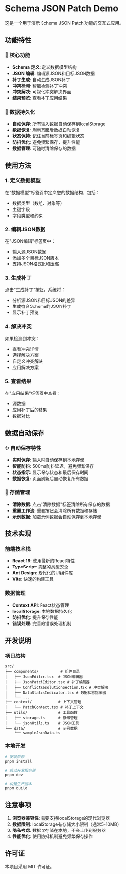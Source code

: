 # Schema JSON Patch Demo

这是一个用于演示 Schema JSON Patch 功能的交互式应用。

## 功能特性

### 🚀 核心功能
- **Schema 定义**: 定义数据模型结构
- **JSON 编辑**: 编辑源JSON和目标JSON数据
- **补丁生成**: 自动生成JSON补丁
- **冲突检测**: 智能检测补丁冲突
- **冲突解决**: 可视化冲突解决界面
- **结果预览**: 查看补丁应用结果

### 💾 数据持久化
- **自动保存**: 所有输入数据自动保存到localStorage
- **数据恢复**: 刷新页面后数据自动恢复
- **状态保持**: 记住当前标签页和编辑状态
- **防抖优化**: 避免频繁保存，提升性能
- **数据管理**: 可随时清除保存的数据

## 使用方法

### 1. 定义数据模型
在"数据模型"标签页中定义您的数据结构，包括：
- 数据类型（数组、对象等）
- 主键字段
- 字段类型和约束

### 2. 编辑JSON数据
在"JSON编辑"标签页中：
- 输入源JSON数据
- 添加多个目标JSON版本
- 支持JSON格式化和压缩

### 3. 生成补丁
点击"生成补丁"按钮，系统将：
- 分析源JSON和目标JSON的差异
- 生成符合Schema的JSON补丁
- 显示补丁预览

### 4. 解决冲突
如果检测到冲突：
- 查看冲突详情
- 选择解决方案
- 自定义冲突解决
- 应用解决方案

### 5. 查看结果
在"应用结果"标签页中查看：
- 源数据
- 应用补丁后的结果
- 数据对比

## 数据自动保存

### ✨ 自动保存特性
- **实时保存**: 输入时自动保存到本地存储
- **智能防抖**: 500ms防抖延迟，避免频繁保存
- **状态指示**: 显示保存状态和最后保存时间
- **数据恢复**: 页面刷新后自动恢复所有数据

### 🔧 存储管理
- **清除数据**: 点击"清除数据"标签清除所有保存的数据
- **重置工作流**: 重置按钮会清除所有数据和存储
- **示例数据**: 加载示例数据会自动保存到本地存储

## 技术实现

### 前端技术栈
- **React 19**: 使用最新的React特性
- **TypeScript**: 完整的类型安全
- **Ant Design**: 现代化的UI组件库
- **Vite**: 快速的构建工具

### 数据管理
- **Context API**: React状态管理
- **localStorage**: 本地数据持久化
- **防抖优化**: 提升保存性能
- **错误处理**: 完善的错误处理机制

## 开发说明

### 项目结构
```
src/
├── components/          # 组件目录
│   ├── JsonEditor.tsx  # JSON编辑器
│   ├── JsonPatchEditor.tsx # 补丁编辑器
│   ├── ConflictResolutionSection.tsx # 冲突解决
│   ├── DataStatusIndicator.tsx # 数据状态指示器
│   └── ...
├── context/            # 上下文管理
│   └── PatchContext.tsx # 补丁上下文
├── utils/              # 工具函数
│   ├── storage.ts      # 存储管理
│   └── jsonUtils.ts    # JSON工具
└── data/               # 示例数据
    └── sampleJsonData.ts
```

### 本地开发
```bash
# 安装依赖
pnpm install

# 启动开发服务器
pnpm dev

# 构建生产版本
pnpm build
```

## 注意事项

1. **浏览器兼容性**: 需要支持localStorage的现代浏览器
2. **数据限制**: localStorage有存储大小限制（通常5-10MB）
3. **隐私考虑**: 数据仅存储在本地，不会上传到服务器
4. **性能优化**: 使用防抖机制避免频繁保存操作

## 许可证

本项目采用 MIT 许可证。
